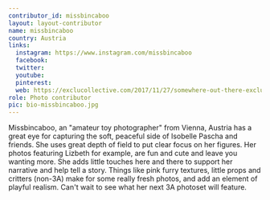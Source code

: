 ```yaml
---
contributor_id: missbincaboo
layout: layout-contributor
name: missbincaboo
country: Austria
links:
  instagram: https://www.instagram.com/missbincaboo
  facebook:
  twitter: 
  youtube:
  pinterest: 
  web: https://exclucollective.com/2017/11/27/somewhere-out-there-exclusive-shoot-by-bianca-gluckselig/
role: Photo contributor
pic: bio-missbincaboo.jpg
---
```

Missbincaboo, an "amateur toy photographer" from Vienna, Austria has a great eye for capturing the soft, peaceful side of Isobelle Pascha and friends. She uses great depth of field to put clear focus on her figures. Her photos featuring Lizbeth for example, are fun and cute and leave you wanting more. She adds little touches here and there to support her narrative and help tell a story. Things like pink furry textures, little props and critters (non-3A) make for some really fresh photos, and add an element of playful realism. Can't wait to see what her next 3A photoset will feature.
